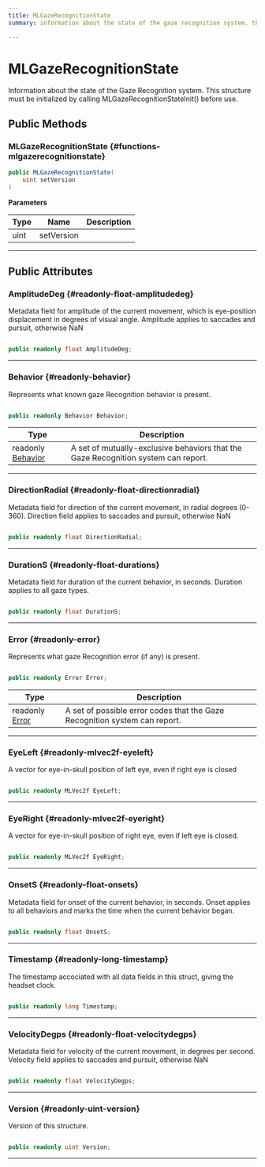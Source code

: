 ```yaml
---
title: MLGazeRecognitionState
summary: information about the state of the gaze recognition system. this structure must be initialized by calling mlgazerecognitionstateinit before use. 

---
```


# MLGazeRecognitionState




Information about the state of the Gaze Recognition system. This structure must be initialized by calling MLGazeRecognitionStateInit() before use.   





## Public Methods

###  MLGazeRecognitionState {#functions-mlgazerecognitionstate}

```csharp
public MLGazeRecognitionState(
    uint setVersion
)
```


**Parameters**

| Type | Name  | Description  | 
|--|--|--|
| uint |setVersion||






-----------

## Public Attributes

### AmplitudeDeg {#readonly-float-amplitudedeg}

Metadata field for amplitude of the current movement, which is eye-position displacement in degrees of visual angle. Amplitude applies to saccades and pursuit, otherwise NaN 

```csharp

public readonly float AmplitudeDeg;

```






-----------

### Behavior {#readonly-behavior}

Represents what known gaze Recognition behavior is present. 

```csharp

public readonly Behavior Behavior;

```

| Type | Description  | 
|--|--|
| readonly [Behavior](/versioned_docs/version-14-Jun-2023/unity-api/api/UnityEngine.XR.MagicLeap/MLGazeRecognition/UnityEngine.XR.MagicLeap.MLGazeRecognition.md#enums-behavior) | A set of mutually-exclusive behaviors that the Gaze Recognition system can report.  |





-----------

### DirectionRadial {#readonly-float-directionradial}

Metadata field for direction of the current movement, in radial degrees (0-360). Direction field applies to saccades and pursuit, otherwise NaN 

```csharp

public readonly float DirectionRadial;

```






-----------

### DurationS {#readonly-float-durations}

Metadata field for duration of the current behavior, in seconds. Duration applies to all gaze types. 

```csharp

public readonly float DurationS;

```






-----------

### Error {#readonly-error}

Represents what gaze Recognition error (if any) is present. 

```csharp

public readonly Error Error;

```

| Type | Description  | 
|--|--|
| readonly [Error](/versioned_docs/version-14-Jun-2023/unity-api/api/UnityEngine.XR.MagicLeap/MLGazeRecognition/UnityEngine.XR.MagicLeap.MLGazeRecognition.md#enums-error) | A set of possible error codes that the Gaze Recognition system can report.  |





-----------

### EyeLeft {#readonly-mlvec2f-eyeleft}

A vector for eye-in-skull position of left eye, even if right eye is closed 

```csharp

public readonly MLVec2f EyeLeft;

```






-----------

### EyeRight {#readonly-mlvec2f-eyeright}

A vector for eye-in-skull position of right eye, even if left eye is closed. 

```csharp

public readonly MLVec2f EyeRight;

```






-----------

### OnsetS {#readonly-float-onsets}

Metadata field for onset of the current behavior, in seconds. Onset applies to all behaviors and marks the time when the current behavior began. 

```csharp

public readonly float OnsetS;

```






-----------

### Timestamp {#readonly-long-timestamp}

The timestamp accociated with all data fields in this struct, giving the headset clock. 

```csharp

public readonly long Timestamp;

```






-----------

### VelocityDegps {#readonly-float-velocitydegps}

Metadata field for velocity of the current movement, in degrees per second. Velocity field applies to saccades and pursuit, otherwise NaN 

```csharp

public readonly float VelocityDegps;

```






-----------

### Version {#readonly-uint-version}

Version of this structure. 

```csharp

public readonly uint Version;

```






-----------


